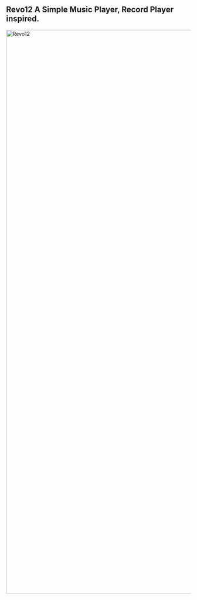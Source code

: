 ## Revo12 A Simple Music Player, Record Player inspired.

<img width="1535" alt="Revo12" src="https://github.com/user-attachments/assets/53a9c7ce-31bf-4da2-aba5-8fbfec5c5a3e" />
